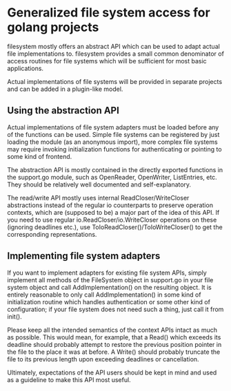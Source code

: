 # Generalized file system access for golang projects

filesystem mostly offers an abstract API which can be used to adapt actual
file implementations to. filesystem provides a small common denominator of
access routines for file systems which will be sufficient for most basic
applications.

Actual implementations of file systems will be provided in separate projects
and can be added in a plugin-like model.

## Using the abstraction API

Actual implementations of file system adapters must be loaded before any of
the functions can be used. Simple file systems can be registered by just
loading the module (as an anonymous import), more complex file systems may
require invoking initialization functions for authenticating or pointing to
some kind of frontend.

The abstraction API is mostly contained in the directly exported functions
in the support.go module, such as OpenReader, OpenWriter, ListEntries, etc.
They should be relatively well documented and self-explanatory.

The read/write API mostly uses internal ReadCloser/WriteCloser abstractions
instead of the regular io counterparts to preserve operation contexts, which
are (supposed to be) a major part of the idea of this API. If you need to use
regular io.ReadCloser/io.WriteCloser operations on these (ignoring deadlines
etc.), use ToIoReadCloser()/ToIoWriteCloser() to get the corresponding
representations.

## Implementing file system adapters

If you want to implement adapters for existing file system APIs, simply
implement all methods of the FileSystem object in support.go in your file
system object and call AddImplementation() on the resulting object. It is
entirely reasonable to only call AddImplementation() in some kind of
initialization routine which handles authentication or some other kind
of configuration; if your file system does not need such a thing, just call
it from init().

Please keep all the intended semantics of the context APIs intact as much as
possible. This would mean, for example, that a Read() which exceeds its
deadline should probably attempt to restore the previous position pointer in
the file to the place it was at before. A Write() should probably truncate the
file to its previous length upon exceeding deadlines or cancellation.

Ultimately, expectations of the API users should be kept in mind and used as
a guideline to make this API most useful.

